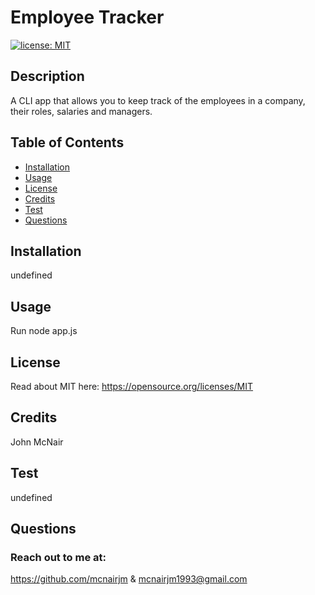 # Employee Tracker
  [![license: MIT](https://img.shields.io/badge/License-MIT-yellow.svg)](https://opensource.org/licenses/MIT)
  
  ## Description
  A CLI app that allows you to keep track of the employees in a company, their roles, salaries and managers.

  ## Table of Contents
  * [Installation](#installation)
  * [Usage](#usage)
  * [License](#license)
  * [Credits](#credits)
  * [Test](#test)
  * [Questions](#questions)
  
  ## Installation
  undefined
  
  ## Usage
  Run node app.js
  
  ## License
  Read about MIT here:
  https://opensource.org/licenses/MIT

  ## Credits
  John McNair

  ## Test
  undefined

  ## Questions
  ### Reach out to me at:
  https://github.com/mcnairjm
  &
  mcnairjm1993@gmail.com

